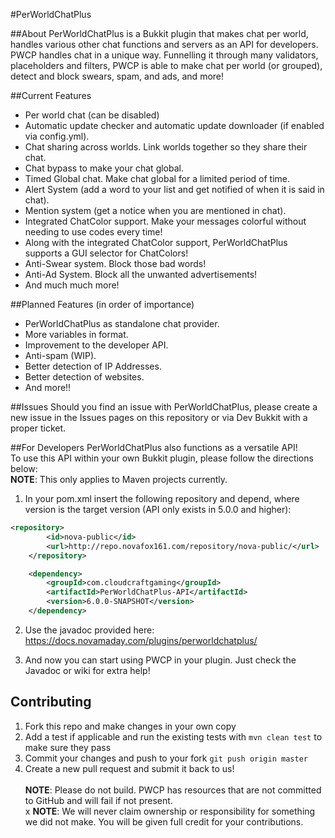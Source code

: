 #PerWorldChatPlus

##About
PerWorldChatPlus is a Bukkit plugin that makes chat per world, handles various other chat functions and servers as an API for developers.
<br>
PWCP handles chat in a unique way. Funnelling it through many validators, placeholders and filters, PWCP is able to make chat per world (or grouped), detect and block swears, spam, and ads, and more!


##Current Features
- Per world chat (can be disabled)
- Automatic update checker and automatic update downloader (if enabled via config.yml).
- Chat sharing across worlds. Link worlds together so they share their chat.
- Chat bypass to make your chat global.
- Timed Global chat. Make chat global for a limited period of time.
- Alert System (add a word to your list and get notified of when it is said in chat).
- Mention system (get a notice when you are mentioned in chat).
- Integrated ChatColor support. Make your messages colorful without needing to use codes every time!
- Along with the integrated ChatColor support, PerWorldChatPlus supports a GUI selector for ChatColors!
- Anti-Swear system. Block those bad words!
- Anti-Ad System. Block all the unwanted advertisements!
- And much much more!

##Planned Features (in order of importance)
- PerWorldChatPlus as standalone chat provider.
- More variables in format.
- Improvement to the developer API.
- Anti-spam (WIP).
- Better detection of IP Addresses.
- Better detection of websites.
- And more!!

##Issues
Should you find an issue with PerWorldChatPlus, please create a new issue in the Issues pages on this repository or via Dev Bukkit with a proper ticket.

##For Developers
PerWorldChatPlus also functions as a versatile API! <br>
To use this API within your own Bukkit plugin, please follow the directions below:
<br> **NOTE**: This only applies to Maven projects currently.
1. In your pom.xml insert the following repository and depend, where version is the target version (API only exists in 5.0.0 and higher):
```xml
<repository>
        <id>nova-public</id>
        <url>http://repo.novafox161.com/repository/nova-public/</url>
    </repository>
```
```xml
    <dependency>
        <groupId>com.cloudcraftgaming</groupId>
        <artifactId>PerWorldChatPlus-API</artifactId>
        <version>6.0.0-SNAPSHOT</version>
    </dependency>
```
2. Use the javadoc provided here: https://docs.novamaday.com/plugins/perworldchatplus/

3. And now you can start using PWCP in your plugin. Just check the Javadoc or wiki for extra help!

## Contributing
1. Fork this repo and make changes in your own copy
2. Add a test if applicable and run the existing tests with `mvn clean test` to make sure they pass
3. Commit your changes and push to your fork `git push origin master`
4. Create a new pull request and submit it back to us!
<br> <br>
**NOTE**: Please do not build. PWCP has resources that are not committed to GitHub and will fail if not present.
<br>x
**NOTE**: We will never claim ownership or responsibility for something we did not make. You will be given full credit for your contributions.
